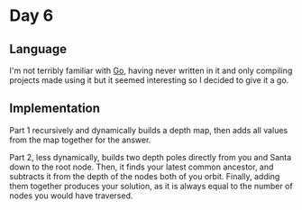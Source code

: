 # Day 6

## Language

I'm not terribly familiar with [Go](https://golang.org/), having never written in it and only compiling projects made using it but it seemed interesting so I decided to give it a go.

## Implementation

Part 1 recursively and dynamically builds a depth map, then adds all values from the map together for the answer.

Part 2, less dynamically, builds two depth poles directly from you and Santa down to the root node. Then, it finds your latest common ancestor, and subtracts it from the depth of the nodes both of you orbit. Finally, adding them together produces your solution, as it is always equal to the number of nodes you would have traversed.
